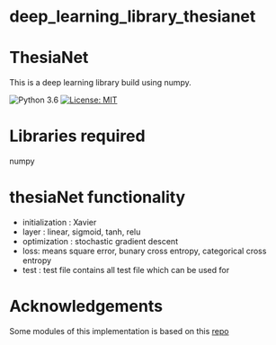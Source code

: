 # deep_learning_library_thesianet


 # ThesiaNet #
 This is a deep learning library build using numpy.

 ![Python 3.6](https://img.shields.io/badge/python-3.7-green.svg)
 [![License: MIT](https://img.shields.io/badge/License-MIT-green.svg)](https://opensource.org/licenses/MIT)


 # Libraries required
 numpy

 # thesiaNet functionality 
   - initialization : Xavier 
   - layer : linear, sigmoid, tanh, relu
   - optimization : stochastic gradient descent
   - loss: means square error, bunary cross entropy, categorical cross entropy
   - test : test file contains all test file which can be used for 



 # Acknowledgements #
 Some modules of this implementation is based on this [repo](https://github.com/joelgrus/joelnet)</br>
